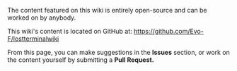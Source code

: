 The content featured on this wiki is entirely open-source and can be worked on by anybody.

This wiki's content is located on GitHub at: https://github.com/Evo-F/lostterminalwiki

From this page, you can make suggestions in the **Issues** section, or work on the content yourself by submitting a **Pull Request.** 